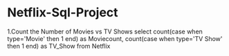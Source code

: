 # Netflix-Sql-Project
1.Count the Number of Movies vs TV Shows
 select count(case when type='Movie' then 1 end) as Moviecount,
 count(case when type='TV Show' then 1 end) as TV_Show
 from Netflix
